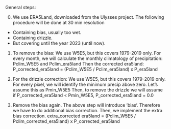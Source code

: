 General steps: 

0. We use ERA5Land, downloaded from the Ulysses project. The following procedure will be done at 30 min resolution 
- Containing bias, usually too wet. 
- Containing drizzle. 
- But covering until the year 2023 (until now).

1. To remove the bias:
We use W5E5, but this covers 1979-2019 only. 
For every month, we will calculate the monthly climatology of precipitation: Pclim_W5E5 and Pclim_era5land 
Then the corrected era5land: P_corrected_era5land = (Pclim_W5E5 / Pclim_era5land) x P_era5land

2. For the drizzle correction:
We use W5E5, but this covers 1979-2019 only. 
For every pixel, we will identify the minimum precip above zero. Let’s assume this as Pmin_W5E5 
Then, to remove the drizzle we will assume if P_corrected_era5land <  Pmin_W5E5, P_corrected_era5land = 0.0

3. Remove the bias again. 
The above step will introduce ‘bias‘. Therefore we have to do additional bias correction. 
Then, we implement the extra bias correction.
extra_corrected era5land = (Pclim_W5E5 / Pclim_corrected_era5land) x P_corrected_era5land
